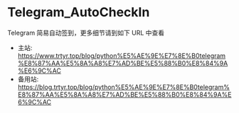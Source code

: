 # Telegram_AutoCheckIn

Telegram 简易自动签到，更多细节请到如下 URL 中查看

- 主站: https://www.trtyr.top/blog/python%E5%AE%9E%E7%8E%B0telegram%E8%87%AA%E5%8A%A8%E7%AD%BE%E5%88%B0%E8%84%9A%E6%9C%AC
- 备用站: https://blog.trtyr.top/blog/python%E5%AE%9E%E7%8E%B0telegram%E8%87%AA%E5%8A%A8%E7%AD%BE%E5%88%B0%E8%84%9A%E6%9C%AC
